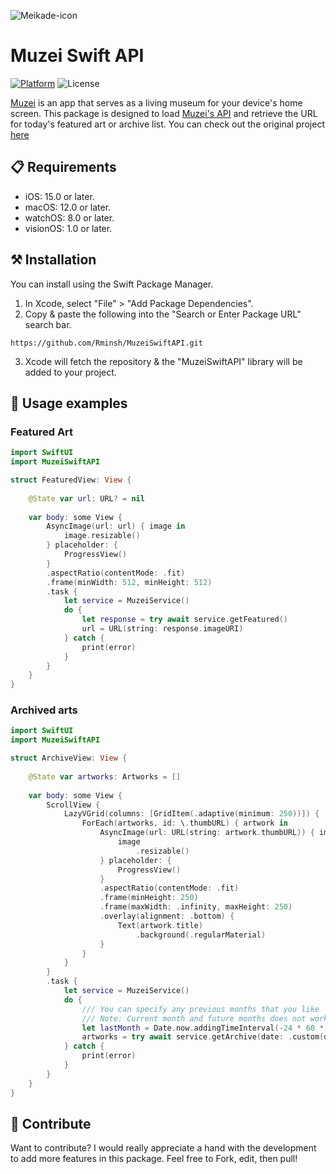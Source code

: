 ![Meikade-icon](https://avatars.githubusercontent.com/u/75824180?s=100&v=4)
#  Muzei Swift API
[![Platform](http://img.shields.io/badge/Platform-iOS/iPadOS/macOS/watchOS/visionOS-blue.svg)](https://developer.apple.com/iphone/index.action)
![License](https://img.shields.io/github/license/Rminsh/MuzeiSwiftAPI)

[Muzei](https://muzei.co/) is an app that serves as a living museum for your device's home screen. This package is designed to load [Muzei's API](http://api.muzei.co/) and retrieve the URL for today's featured art or archive list. You can check out the original project [here](http://code.muzei.co/) 



## 📋 Requirements
- iOS: 15.0 or later.
- macOS: 12.0 or later.
- watchOS: 8.0 or later.
- visionOS: 1.0 or later.



## ⚒️ Installation
You can install using the Swift Package Manager.
1. In Xcode, select "File" > "Add Package Dependencies".
2. Copy & paste the following into the "Search or Enter Package URL" search bar.
```
https://github.com/Rminsh/MuzeiSwiftAPI.git
```
3. Xcode will fetch the repository & the "MuzeiSwiftAPI" library will be added to your project.



## 📱 Usage examples

### Featured Art
```swift
import SwiftUI
import MuzeiSwiftAPI

struct FeaturedView: View {
    
    @State var url: URL? = nil
    
    var body: some View {
        AsyncImage(url: url) { image in
            image.resizable()
        } placeholder: {
            ProgressView()
        }
        .aspectRatio(contentMode: .fit)
        .frame(minWidth: 512, minHeight: 512)
        .task {
            let service = MuzeiService()
            do {
                let response = try await service.getFeatured()
                url = URL(string: response.imageURI)
            } catch {
                print(error)
            }
        }
    }
}

```

### Archived arts

```swift
import SwiftUI
import MuzeiSwiftAPI

struct ArchiveView: View {
    
    @State var artworks: Artworks = []
    
    var body: some View {
        ScrollView {
            LazyVGrid(columns: [GridItem(.adaptive(minimum: 250))]) {
                ForEach(artworks, id: \.thumbURL) { artwork in
                    AsyncImage(url: URL(string: artwork.thumbURL)) { image in
                        image
                            .resizable()
                    } placeholder: {
                        ProgressView()
                    }
                    .aspectRatio(contentMode: .fit)
                    .frame(minHeight: 250)
                    .frame(maxWidth: .infinity, maxHeight: 250)
                    .overlay(alignment: .bottom) {
                        Text(artwork.title)
                            .background(.regularMaterial)
                    }
                }
            }
        }
        .task {
            let service = MuzeiService()
            do {
                /// You can specify any previous months that you like
                /// Note: Current month and future months does not work
                let lastMonth = Date.now.addingTimeInterval(-24 * 60 * 60 * 30)  
                artworks = try await service.getArchive(date: .custom(date: lastMonth))
            } catch {
                print(error)
            }
        }
    }
}
```



## 🧩 Contribute 

Want to contribute? I would really appreciate a hand with the development to add more features in this package.
Feel free to Fork, edit, then pull!

